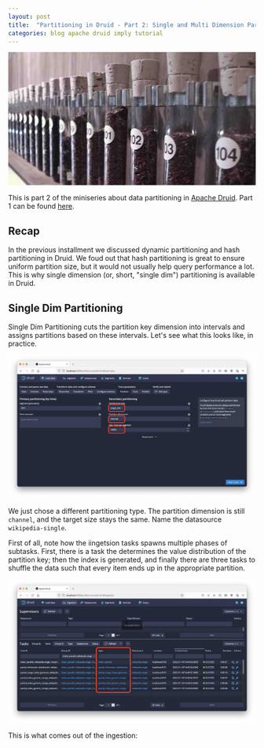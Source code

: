 ```yaml
---
layout: post
title:  "Partitioning in Druid - Part 2: Single and Multi Dimension Partitioning"
categories: blog apache druid imply tutorial
---
```

![Test Tubes](/assets/2022-01-14-0-test-tubes.jpg)

This is part 2 of the miniseries about data partitioning in [Apache Druid](https://druid.apache.org/). Part 1 can be found [here](/2022/01/06/partitioning-in-druid-part-1-dynamic-and-hash-partitioning/).

## Recap

In the previous installment we discussed dynamic partitioning and hash partitioning in Druid. We foud out that hash partitioning is great to ensure uniform partition size, but it would not usually help query performance a lot. This is why single dimension (or, short, "single dim") partitioning is available in Druid.

## Single Dim Partitioning

Single Dim Partitioning cuts the partition key dimension into intervals and assigns partitions based on these intervals. Let's see what this looks like, in practice.

![Configure single dim partitioning](/assets/2022-01-14-1-single.jpg)

We just chose a different partitioning type. The partition dimension is still `channel`, and the target size stays the same. Name the datasource `wikipedia-single`.

First of all, note how the iingetsion tasks spawns multiple phases of subtasks. First, there is a task the determines the value distribution of the partition key; then the index is generated, and finally there are three tasks to shuffle the data such that every item ends up in the appropriate partition.

![Ingestion tasks](/assets/2022-01-14-2-single-tasks.jpg)

This is what comes out of the ingestion:

